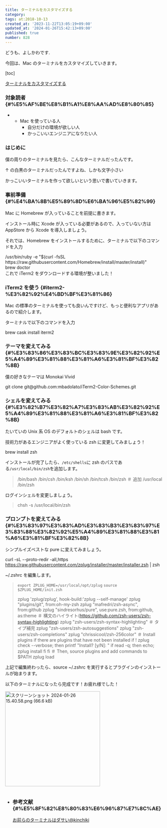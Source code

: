 ```yaml
---
title: ターミナルをカスタマイズする
category:
tags: at:2018-10-13
created_at: '2023-11-22T13:05:19+09:00'
updated_at: '2024-01-26T15:42:13+09:00'
published: true
number: 828
---
```


どうも、よしかわです.

今回は、Mac のターミナルをカスタマイズしていきます。

[toc]

[ターミナルをカスタマイズする](#%E3%82%BF%E3%83%BC%E3%83%9F%E3%83%8A%E3%83%AB%E3%82%92%E3%82%AB%E3%82%B9%E3%82%BF%E3%83%9E%E3%82%A4%E3%82%BA%E3%81%99%E3%82%8B)

### 対象読者 {#%E5%AF%BE%E8%B1%A1%E8%AA%AD%E8%80%85}

* * Mac を使っている人
    * 自分だけの環境が欲しい人
    * かっこいいエンジニアになりたい人

### はじめに

僕の周りのターミナルを見たら、こんなターミナルだったんです。

↑ の白黒のターミナルだったんですよね、しかも文字小さい

かっこいいターミナルを作って欲しいという思いで書いていきます。

### 事前準備 {#%E4%BA%8B%E5%89%8D%E6%BA%96%E5%82%99}

Mac に Homebrew が入っていることを前提に書きます。

インストール時に Xcode が入っている必要があるので、入っていない方は AppStore から Xcode を導入しましょう。

それでは、Homebrew をインストールするために、ターミナルで以下のコマンドを入力

<div>/usr/bin/ruby -e <span class="hljs-string">"<span class="hljs-variable">$(curl -fsSL https://raw.githubusercontent.com/Homebrew/install/master/install)</span>"</span></div>

<div>brew doctor</div>

<div></div>

<div>これで iTerm2 をダウンロードする環境が整いました！</div>

### iTerm2 を使う {#iterm2-%E3%82%92%E4%BD%BF%E3%81%86}

Mac の標準のターミナルを使っても良いんですけど、もっと便利なアプリがあるので紹介します。

ターミナルで以下のコマンドを入力

<div>brew cask install iterm2</div>

### テーマを変えてみる {#%E3%83%86%E3%83%BC%E3%83%9E%E3%82%92%E5%A4%89%E3%81%88%E3%81%A6%E3%81%BF%E3%82%8B}

僕の好きなテーマは Monokai Vivid

<div>git <span class="hljs-built_in">clone</span> git@github.com:mbadolato/iTerm2-Color-Schemes.git</div>

### シェルを変えてみる {#%E3%82%B7%E3%82%A7%E3%83%AB%E3%82%92%E5%A4%89%E3%81%88%E3%81%A6%E3%81%BF%E3%82%8B}

たいていの Unix 系 OS のデフォルトのシェルは bash です。

技術力があるエンジニアがよく使っている zsh に変更してみましょう！

<div>brew install zsh</div>

インストールが完了したら、`/etc/shells`に zsh のパスである`/usr/local/bin/zsh`を追加します。

> /bin/bash 
/bin/csh 
/bin/ksh 
/bin/sh 
/bin/tcsh 
/bin/zsh 
＃ 追加 
/usr/local
/bin/zsh

ログインシェルを変更しましょう。

> <div>chsh -s /usr/<span class="hljs-built_in">local</span>/bin/zsh</div>

### プロンプトを変えてみる {#%E3%83%97%E3%83%AD%E3%83%B3%E3%83%97%E3%83%88%E3%82%92%E5%A4%89%E3%81%88%E3%81%A6%E3%81%BF%E3%82%8B}

シンプルイズベストな pure に変えてみましょう。

curl -sL --proto-redir -all,https https://raw.githubusercontent.com/zplug/installer/master/installer.zsh | zsh

~/.zshrc を編集します。

> `export ZPLUG_HOME=/usr/local/opt/zplug` 
`source $ZPLUG_HOME/init.zsh`
>
> zplug 'zplug/zplug', hook-build:'zplug --self-manage' 
zplug "plugins/git", from:oh-my-zsh 
zplug "mafredri/zsh-async", from:github 
zplug "sindresorhus/pure", use:pure.zsh, from:github, as:theme 
＃ 構文のハイライト(https://github.com/zsh-users/zsh-syntax-highlighting)
zplug "zsh-users/zsh-syntax-highlighting" 
＃ タイプ補完
 zplug "zsh-users/zsh-autosuggestions" 
zplug "zsh-users/zsh-completions" 
zplug "chrissicool/zsh-256color" 
＃ Install plugins if there are plugins that have not been installed 
if ! zplug check --verbose; then 
printf "Install? [y/N]: " 
if read -q; then 
echo; zplug install 
fi 
fi 
＃ Then, source plugins and add commands to $PATH 
zplug load

上記で編集終わったら、source ~/.zshrc を実行するとプラグインのインストールが始まります。

以下のターミナルになったら完成です！お疲れ様でした！ 

<img width="304" alt="スクリーンショット 2024-01-26 15.40.58.png (66.6 kB)" src="https://img.esa.io/uploads/production/attachments/19973/2024/01/26/148910/3e4ba17c-a1fd-4513-b435-3611541c333e.png">

```

```

* ### 参考文献 {#%E5%8F%82%E8%80%83%E6%96%87%E7%8C%AE}

    [お前らのターミナルはダサい@kinchiki](https://qiita.com/kinchiki/items/57e9391128d07819c321)

